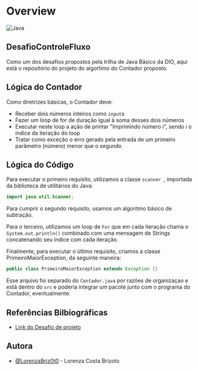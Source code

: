 # Overview
 ![Java](https://img.shields.io/badge/java-%23ED8B00.svg?style=for-the-badge&logo=openjdk&logoColor=white)
## DesafioControleFluxo
Como um dos desafios propostos pela trilha de Java Básico da DIO, aqui está o repositório do projeto do algortimo do Contador proposto.

## Lógica do Contador
Como diretrizes básicas, o Contador deve:
- Receber dois números inteiros como ```input```s
- Fazer um loop de for de duração igual à soma desses dois números
- Executar neste loop a ação de printar "Imprimindo número i", sendo i o índice da iteração do loop
- Tratar como exceção o erro gerado pela entrada de um primeiro parâmetro (número) menor que o segundo

## Lógica do Código

Para executar o primeiro requisito, utilizamos a classe ```scanner ```, importada da biblioteca de utilitários do Java:
``` Java
import java.util.Scanner;
```
Para cumprir o segundo requisito, usamos um algoritmo básico de subtração.

Para o terceiro, utilizamos um loop de ```For``` que em cada iteração chama o ```System.out.println()``` combinado com uma mensagem de Strings concatenando seu índice com cada iteração.

Finalmente, para executar o último requisito, criamos a classe PrimeiroMaiorException, da seguinte maneira:

``` Java
public class PrimeiroMaiorException extends Exception {}  
```
Esse arquivo foi separado do ```Contador.java``` por razões de organizaçao e está dentro do ```src``` e poderia integrar um pacote junto com o programa do Contador, eventualmente.

## Referências Bilbiográficas

 - [Link do Desafio de projeto](https://github.com/digitalinnovationone/trilha-java-basico/tree/main/desafios/controle-fluxo)

## Autora


- [@LorenzaBriz0t0](https://github.com/LorenzaBriz0t0) - Lorenza Costa Brizoto




